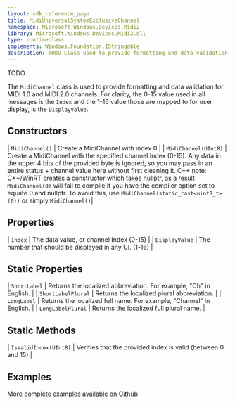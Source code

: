 ```yaml
---
layout: sdk_reference_page
title: MidiUniversalSystemExclusiveChannel
namespace: Microsoft.Windows.Devices.Midi2
library: Microsoft.Windows.Devices.Midi2.dll
type: runtimeclass
implements: Windows.Foundation.IStringable
description: TODO Class used to provide formatting and data validation for MIDI 1.0 and MIDI 2.0 channels.
---
```


TODO

The `MidiChannel` class is used to provide formatting and data validation for MIDI 1.0 and MIDI 2.0 channels. For clarity, the 0-15 value used in all messages is the `Index` and the 1-16 value those are mapped to for user display, is the `DisplayValue`.

## Constructors

| `MidiChannel()` | Create a MidiChannel with index 0 |
| `MidiChannel(UInt8)` | Create a MidiChannel with the specified channel Index (0-15). Any data in the upper 4 bits of the provided byte is ignored, so you may pass in an entire status + channel value here without first cleaning it. C++ note: C++/WinRT creates a constructor which takes nullptr, as a result `MidiChannel(0)` will fail to compile if you have the compiler option set to equate 0 and nullptr. To avoid this, use `MidiChannel(static_cast<uint8_t>(0))` or simply `MidiChannel()`|

## Properties

| `Index` | The data value, or channel Index (0-15) |
| `DisplayValue` | The number that should be displayed in any UI. (1-16) |

## Static Properties

| `ShortLabel` | Returns the localized abbreviation. For example, "Ch" in English. |
| `ShortLabelPlural` | Returns the localized plural abbreviation. |
| `LongLabel` | Returns the localized full name. For example, "Channel" in English. |
| `LongLabelPlural` | Returns the localized full plural name. |

## Static Methods

| `IsValidIndex(UInt8)` | Verifies that the provided index is valid (between 0 and 15) |

## Examples

More complete examples [available on Github](https://aka.ms/midirepo)
